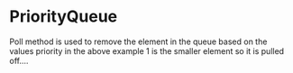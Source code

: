 # PriorityQueue
Poll method is used to remove the element in the queue based on the values priority
in the above example 1 is the smaller element so it is pulled off....
